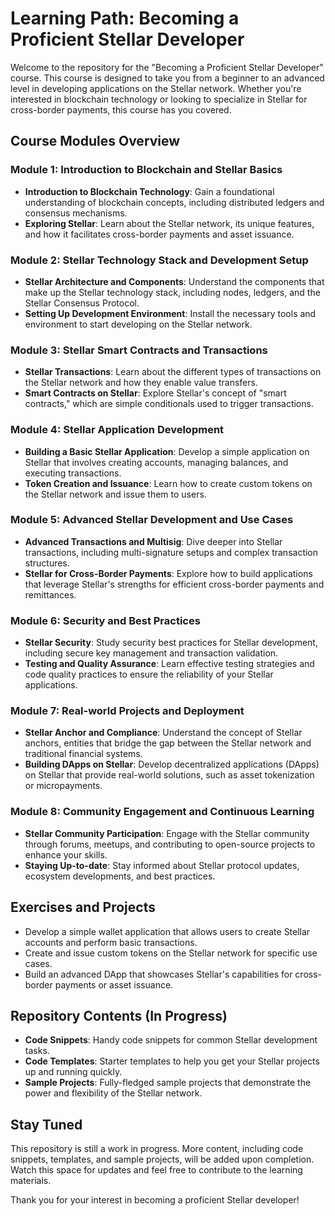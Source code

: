 # Learning Path: Becoming a Proficient Stellar Developer

Welcome to the repository for the "Becoming a Proficient Stellar Developer" course. This course is designed to take you from a beginner to an advanced level in developing applications on the Stellar network. Whether you're interested in blockchain technology or looking to specialize in Stellar for cross-border payments, this course has you covered.

## Course Modules Overview

### Module 1: Introduction to Blockchain and Stellar Basics

- **Introduction to Blockchain Technology**: Gain a foundational understanding of blockchain concepts, including distributed ledgers and consensus mechanisms.
- **Exploring Stellar**: Learn about the Stellar network, its unique features, and how it facilitates cross-border payments and asset issuance.

### Module 2: Stellar Technology Stack and Development Setup

- **Stellar Architecture and Components**: Understand the components that make up the Stellar technology stack, including nodes, ledgers, and the Stellar Consensus Protocol.
- **Setting Up Development Environment**: Install the necessary tools and environment to start developing on the Stellar network.

### Module 3: Stellar Smart Contracts and Transactions

- **Stellar Transactions**: Learn about the different types of transactions on the Stellar network and how they enable value transfers.
- **Smart Contracts on Stellar**: Explore Stellar's concept of "smart contracts," which are simple conditionals used to trigger transactions.

### Module 4: Stellar Application Development

- **Building a Basic Stellar Application**: Develop a simple application on Stellar that involves creating accounts, managing balances, and executing transactions.
- **Token Creation and Issuance**: Learn how to create custom tokens on the Stellar network and issue them to users.

### Module 5: Advanced Stellar Development and Use Cases

- **Advanced Transactions and Multisig**: Dive deeper into Stellar transactions, including multi-signature setups and complex transaction structures.
- **Stellar for Cross-Border Payments**: Explore how to build applications that leverage Stellar's strengths for efficient cross-border payments and remittances.

### Module 6: Security and Best Practices

- **Stellar Security**: Study security best practices for Stellar development, including secure key management and transaction validation.
- **Testing and Quality Assurance**: Learn effective testing strategies and code quality practices to ensure the reliability of your Stellar applications.

### Module 7: Real-world Projects and Deployment

- **Stellar Anchor and Compliance**: Understand the concept of Stellar anchors, entities that bridge the gap between the Stellar network and traditional financial systems.
- **Building DApps on Stellar**: Develop decentralized applications (DApps) on Stellar that provide real-world solutions, such as asset tokenization or micropayments.

### Module 8: Community Engagement and Continuous Learning

- **Stellar Community Participation**: Engage with the Stellar community through forums, meetups, and contributing to open-source projects to enhance your skills.
- **Staying Up-to-date**: Stay informed about Stellar protocol updates, ecosystem developments, and best practices.

## Exercises and Projects

- Develop a simple wallet application that allows users to create Stellar accounts and perform basic transactions.
- Create and issue custom tokens on the Stellar network for specific use cases.
- Build an advanced DApp that showcases Stellar's capabilities for cross-border payments or asset issuance.

## Repository Contents (In Progress)

- **Code Snippets**: Handy code snippets for common Stellar development tasks.
- **Code Templates**: Starter templates to help you get your Stellar projects up and running quickly.
- **Sample Projects**: Fully-fledged sample projects that demonstrate the power and flexibility of the Stellar network.

## Stay Tuned

This repository is still a work in progress. More content, including code snippets, templates, and sample projects, will be added upon completion. Watch this space for updates and feel free to contribute to the learning materials.

Thank you for your interest in becoming a proficient Stellar developer!
